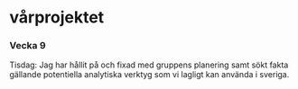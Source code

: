# vårprojektet

### Vecka 9

Tisdag: Jag har hållit på och fixad med gruppens planering samt sökt fakta gällande potentiella analytiska verktyg som vi lagligt kan använda i sveriga.
